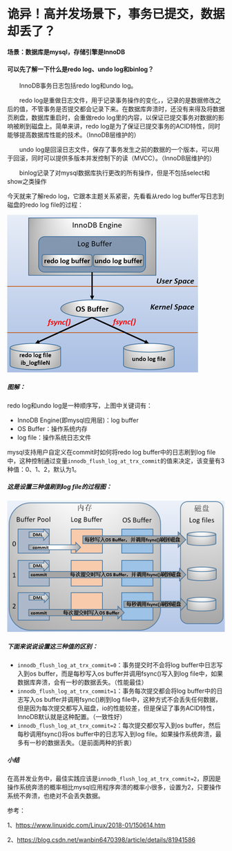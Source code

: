 # 诡异！高并发场景下，事务已提交，数据却丢了？

**场景：数据库是mysql，存储引擎是InnoDB**

#### 可以先了解一下什么是redo log、undo log和binlog？

&emsp;&emsp;InnoDB事务日志包括redo log和undo log。

&emsp;&emsp;redo log是重做日志文件，用于记录事务操作的变化，，记录的是数据修改之后的值，不管事务是否提交都会记录下来。在数据库奔溃时，还没有来得及将数据页刷盘，数据库重启时，会重做redo log里的内容，以保证已提交事务对数据的影响被刷到磁盘上。简单来讲，redo log是为了保证已提交事务的ACID特性，同时能够提高数据库性能的技术。（InnoDB层维护的）

&emsp;&emsp;undo log是回滚日志文件，保存了事务发生之前的数据的一个版本，可以用于回滚，同时可以提供多版本并发控制下的读（MVCC）。（InnoDB层维护的）

&emsp;&emsp;binlog记录了对mysql数据库执行更改的所有操作，但是不包括select和show之类操作

今天就来了解redo log，它跟本主题关系紧密，先看看从redo log buffer写日志到磁盘的redo log file的过程：

![images](https://github.com/GoldWater16/GoldWater/blob/master/precipitation/images/redo-log-buffer%E5%86%99%E6%97%A5%E5%BF%97%E5%88%B0%E7%A3%81%E7%9B%98%E7%9A%84redo-log-file%E4%B8%AD%E7%9A%84%E8%BF%87%E7%A8%8B.png?raw=true)

##### 图解：

redo log和undo log是一种顺序写，上图中关键词有：

- InnoDB Engine(即mysql应用层)：log buffer
- OS Buffer：操作系统内存
- log file：操作系统日志文件



mysql支持用户自定义在commit时如何将redo log buffer中的日志刷到log file中，这种控制通过变量`innodb_flush_log_at_trx_commit`的值来决定，该变量有3种值：0、1、2，默认为1。

##### 这是设置三种值刷到log file的过程图：

![](https://github.com/GoldWater16/GoldWater/blob/master/precipitation/images/innodb_flush_log_at_trx_commit%E4%B8%89%E7%A7%8D%E5%80%BC%E7%9A%84%E5%86%99%E5%85%A5%E8%BF%87%E7%A8%8B.png?raw=true)

##### 下面来说说设置这三种值的区别：

- `innodb_flush_log_at_trx_commit=0`：事务提交时不会将log buffer中日志写入到os buffer，而是每秒写入os buffer并调用fsync()写入到log file中，如果数据库奔溃，会有一秒的数据丢失。（性能最佳）
- `innodb_flush_log_at_trx_commit=1`：事务每次提交都会将log buffer中的日志写入os buffer并调用fsync()刷到log file中，这种方式不会丢失任何数据，但是因为每次提交都写入磁盘，io的性能较差，但是保证了事务ACID特性，InnoDB默认就是这种配置。（一致性好）
- `innodb_flush_log_at_trx_commit=2`：每次提交都仅写入到os buffer，然后每秒调用fsync()将os buffer中的日志写入到log file。如果操作系统奔溃，最多有一秒的数据丢失。（是前面两种的折衷）

##### 小结

在高并发业务中，最佳实践应该是`innodb_flush_log_at_trx_commit=2`，原因是操作系统奔溃的概率相比mysql应用程序奔溃的概率小很多，设置为2，只要操作系统不奔溃，也绝对不会丢失数据。

参考：

1、https://www.linuxidc.com/Linux/2018-01/150614.htm

2、https://blog.csdn.net/wanbin6470398/article/details/81941586